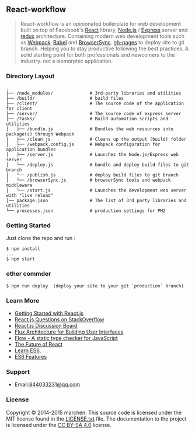 ## React-workflow

> React-workflow is an opinionated
> boilerplate for web development built on top of Facebook's
> [React](https://facebook.github.io/react/) library,
> [Node.js](https://nodejs.org/) / [Express](http://expressjs.com/) server
> and [redux](https://github.com/rackt/redux) architecture. Containing
> modern web development tools such as [Webpack](http://webpack.github.io/),
> [Babel](http://babeljs.io/) and [BrowserSync](http://www.browsersync.io/).
> [gh-pages](https://github.com/tschaub/gh-pages) to deploy site to git branch.
> Helping you to stay productive following the best practices. A solid starting
> point for both professionals and newcomers to the industry.
> not a isomorphic application.

### Directory Layout

```
.
├── /node_modules/              # 3rd-party libraries and utilities
├── /build/                     # build files
├── /client/                    # The source code of the application for client
├── /server/                    # The source code of express server
├── /tasks/                     # Build automation scripts and utilities
│   ├── /bundle.js              # Bundles the web resources into package(s) through Webpack
│   ├── /clean.js               # Cleans up the output (build) folder
│   ├── /webpack.config.js      # Webpack configuration for application bundles
│   ├── /server.js              # Launches the Node.js/Express web server
│   └── /deploy.js              # bundle and deploy build files to git branch
│   └── /publish.js             # deploy build files to git branch
│   └── /browserSync.js         # browserSync tools and webpack middleware
│   └── /start.js               # Launches the development web server with "live reload"
│── package.json                # The list of 3rd party libraries and utilities
└── processes.json              # production settings for PM2
```

### Getting Started

Just clone the repo and run :
```shell
$ npm install
...
$ npm start
```

### other commder

```shell
$ npm run deploy  (deploy your site to your git `production` branch)
```

### Learn More

  * [Getting Started with React.js](http://facebook.github.io/react/)
  * [React.js Questions on StackOverflow](http://stackoverflow.com/questions/tagged/reactjs)
  * [React.js Discussion Board](https://discuss.reactjs.org/)
  * [Flux Architecture for Building User Interfaces](http://facebook.github.io/flux/)
  * [Flow - A static type checker for JavaScript](http://flowtype.org/)
  * [The Future of React](https://github.com/reactjs/react-future)
  * [Learn ES6](https://babeljs.io/docs/learn-es6/), 
  * [ES6 Features](https://github.com/lukehoban/es6features#readme)

### Support

  * Email:844033231@qq.com

### License

Copyright © 2014-2015 marchen. This source code is licensed under the MIT
license found in the [LICENSE.txt](https://github.com/chen844033231/react-workflow/blob/master/LICENSE.txt)
file. The documentation to the project is licensed under the
[CC BY-SA 4.0](http://creativecommons.org/licenses/by-sa/4.0/) license.
